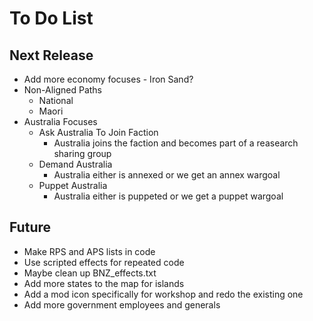 # To Do List
## Next Release
- Add more economy focuses - Iron Sand?
- Non-Aligned Paths
  - National
  - Maori
- Australia Focuses
  - Ask Australia To Join Faction
    - Australia joins the faction and becomes part of a reasearch sharing group
  - Demand Australia
    - Australia either is annexed or we get an annex wargoal
  - Puppet Australia
    - Australia either is puppeted or we get a puppet wargoal

## Future
- Make RPS and APS lists in code
- Use scripted effects for repeated code
- Maybe clean up BNZ_effects.txt
- Add more states to the map for islands
- Add a mod icon specifically for workshop and redo the existing one
- Add more government employees and generals